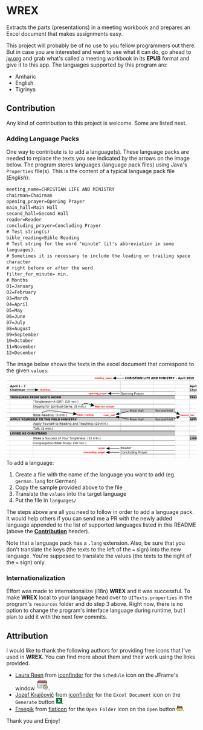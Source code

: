 # WREX
Extracts the parts (presentations) in a meeting workbook and prepares an Excel document that makes assignments easy.

This project will probably be of no use to you fellow programmers out there. But in case you are interested and want to see what it can do, go ahead to [jw.org](http://jw.org) and grab what's called a meeting workbook in its **EPUB** format and give it to this app. The languages supported by this program are:

 - Amharic
 - English
 - Tigrinya

## Contribution
Any kind of contribution to this project is welcome. Some are listed next.
### Adding Language Packs
One way to contribute is to add a language(s). These language packs are needed to replace the texts you see indicated by the arrows on the image below. The program stores languages (language pack files) using Java's `Properties` file(s). This is the content of a typical language pack file (*English*):

    meeting_name=CHRISTIAN LIFE AND MINISTRY  
    chairman=Chairman  
    opening_prayer=Opening Prayer  
    main_hall=Main Hall  
    second_hall=Second Hall  
    reader=Reader  
    concluding_prayer=Concluding Prayer  
    # Test string(s)  
    bible_reading=Bible Reading  
    # Test string for the word "minute" (it's abbreviation in some languages).
    # Sometimes it is necessary to include the leading or trailing space character
    # right before or after the word
    filter_for_minute= min.  
    # Months  
    01=January  
    02=February  
    03=March  
    04=April  
    05=May  
    06=June  
    07=July  
    08=August  
    09=September  
    10=October  
    11=November  
    12=December
The image below shows the texts in the excel document that correspond to the given `values`:
![An image showing which value goes into which cell(s)](docs/index.png)
To add a language:
 1. Create a file with the name of the language you want to add (eg. `german.lang` for German)
 2. Copy the sample provided above to the file
 3. Translate the `values` into the target language
 4. Put the file in `languages/`

The steps above are all you need to follow in order to add a language pack. It would help others if you can send me a PR with the newly added language appended to the list of supported languages listed in this README (above the  [**Contribution**](#contribution)  header).

Note that a language pack has a `.lang` extension. Also, be sure that you don't translate the keys (the texts to the left of the `=` sign) into the new language. You're supposed to translate the values (the texts to the right of the `=` sign) only.

### Internationalization
Effort was made to internationalize (i18n) <b>WREX</b> and it was successful. To make **WREX** local to your language head over to `UITexts.properties` in the program's
`resources` folder and do step 3 above. Right now, there is no option to change the program's interface language during runtime, but I plan to add it with the next few commits.

## Attribution
I would like to thank the following authors for providing free icons that I've used in **WREX**. You can find more about them and their work using the links provided.
- [Laura Reen](https://www.iconfinder.com/laurareen) from [iconfinder](https://www.iconfinder.com) for the `Schedule` icon on the JFrame's window ![JFrame Icon](src/main/resources/icons/frameIcon.png).
- [Jozef Krajčovič](https://www.iconfinder.com/Jozef89) from [iconfinder](https://www.iconfinder.com) for the `Excel Document` icon on the `Generate` button ![Excel Document Icon](src/main/resources/icons/generateExcel.png).
- [Freepik](https://www.freepik.com/home) from [flaticon](https://www.flaticon.com)  for the `Open Folder` icon on the `Open` button ![Open Folder Icon](src/main/resources/icons/openFile.png).

Thank you and Enjoy!
